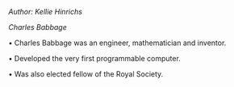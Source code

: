 *Author: Kellie Hinrichs*

*Charles Babbage*

• Charles Babbage was an engineer, mathematician and inventor.

• Developed the very first programmable computer. 

• Was also elected fellow of the Royal Society. 
